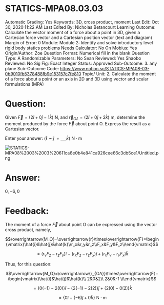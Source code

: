 # STATICS-MPA08.03.03

Automatic Grading: Yes
Keywords: 3D, cross product, moment
Last Edit: Oct 30, 2020 11:22 AM
Last Edited By: Nicholas Betancourt
Learning Outcome: Calculate the vector moment of a force about a point in 3D, given a Cartesian force vector and a Cartesian position vector (text and diagram)
Margin of Error: 0
Module: Module 2: Identify and solve introductory level rigid body statics problems
Needs Calculator: No
On Mobius: Yes
Origin/Author: Zoe
Question Format: Numerical fill in the blank
Question Type: A
Randomizable Parameters: No
Sean Reviewed: Yes
Shaobo Reviewed: No
Sig Fig: Exact Integer
Status: Approved
Sub-Outcome: 3. any plane
Sub-Outcome Code: https://www.notion.so/STATICS-MPA08-03-0b9010fb5378488fb9e153157c7fe810
Topic/ Unit: 2. Calculate the moment of a force about a point or an axis in 2D and 3D using vector and scalar formulations (MPA)

# Question:

Given $\overrightarrow{F}=(2\hat{i}+0\hat{j}-1\hat{k})~\text{N}$, and $\overrightarrow{r}_{OA}=(2\hat{i}+0\hat{j}+2\hat{k})~\text{m}$, determine the moment produced by the force $\overrightarrow{F}$ about point O. Express the result as a Cartesian vector.

Enter your answer:     $($___$\hat{i}~~-$___$~\hat{j}~~+~$___$\hat{k})$  $\text{N}\cdot\text{m}$

![STATICS-MPA08%2003%2003%20611ca6e0b4e841ca926cee66c3db5ce1/Untitled.png](STATICS-MPA08%2003%2003%20611ca6e0b4e841ca926cee66c3db5ce1/Untitled.png)

# Answer:

$0,-6,0$

# Feedback:

The moment of a force $\overrightarrow{F}$ about point O can be expressed using the vector cross product, namely,

$$\overrightarrow{M_O}=\overrightarrow{r}\times\overrightarrow{F}=\begin{vmatrix}\hat{i}&\hat{j}&\hat{k}\\r_x&r_y&r_z\\F_x&F_y&F_z\\\end{vmatrix}$$

$$=(r_yF_z-r_zF_y)\hat{i}-(r_xF_z-r_zF_x)\hat{j}+(r_xF_y-r_yF_x)\hat{k}$$

Thus, for this question:

$$\overrightarrow{M_O}=\overrightarrow{r_{OA}}\times\overrightarrow{F}=\begin{vmatrix}\hat{i}&\hat{j}&\hat{k}\\ 2&0&2\\ 2&0&-1 \\\end{vmatrix}$$

$$=\{0(-1)-2(0)\}\hat{i}-\{2(-1)-2(2)\}\hat{j}+\{2(0)-0(2)\}\hat{k}$$

$$=\{0\hat{i}-(-6)\hat{j}+0\hat{k}\}~\text{N}\cdot\text{m}$$